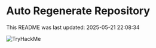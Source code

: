 # Auto Regenerate Repository

This README was last updated: 2025-05-21 22:08:34

 ![TryHackMe](https://tryhackme.com/badge/533634)